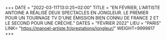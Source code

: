 +++
DATE = "2022-03-11T13:0:25+02:00"
TITLE = "EN FÉVRIER, L'ARTISTE ANTOINE A RÉALISÉ DEUX SPECTACLES EN JONGLEUR. LE PREMIER POUR UN TOURNAGE TV D'UNE ÉMISSION BIEN CONNU DE FRANCE 2 ET LE SECOND POUR UNE CRÈCHE."
DATES = "FÉVRIER 2022"
LIEU = "PARIS"
LINK= "https://manoel-artiste.fr/prestations/jongleur/"
WEIGHT=9999817
+++
